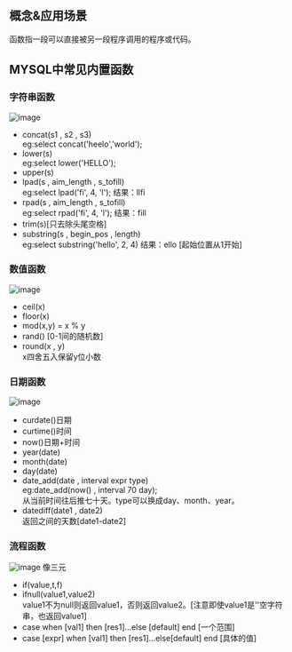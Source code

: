 ## 概念&应用场景
函数指一段可以直接被另一段程序调用的程序或代码。
## MYSQL中常见内置函数
### 字符串函数
![image](https://github.com/user-attachments/assets/23003140-2919-415f-ba3c-5022b7fcdbb4)
- concat(s1 , s2 , s3)    
  eg:select concat('heelo','world');
- lower(s)  
  eg:select lower('HELLO');
- upper(s)  
- lpad(s , aim_length , s_tofill)  
  eg:select lpad('fi', 4, 'l'); 结果：llfi
- rpad(s , aim_length , s_tofill)  
  eg:select rpad('fi', 4, 'l'); 结果：fill
- trim(s)[只去除头尾空格]  
- substring(s , begin_pos , length)  
  eg:select substring('hello', 2, 4) 结果：ello [起始位置从1开始]
### 数值函数
![image](https://github.com/user-attachments/assets/bda41de4-3904-4070-9e93-c93142f86930)
- ceil(x)
- floor(x)
- mod(x,y) = x % y
- rand() [0-1间的随机数]
- round(x , y)  
  x四舍五入保留y位小数
### 日期函数
![image](https://github.com/user-attachments/assets/84c13111-4dd1-4b9d-9911-405fcddbfe36)
- curdate()日期
- curtime()时间
- now()日期+时间
- year(date)
- month(date)
- day(date)
- date_add(date , interval expr type)  
  eg:date_add(now() , interval 70 day);  
  从当前时间往后推七十天。type可以换成day、month、year。
- datediff(date1 , date2)  
  返回之间的天数[date1-date2]
### 流程函数
![image](https://github.com/user-attachments/assets/f4ec910f-0fe6-40a0-8690-d6b8dcbcc5b7)
像三元
- if(value,t,f)
- ifnull(value1,value2)  
  value1不为null则返回value1，否则返回value2。[注意即使value1是''空字符串，也返回value1]
- case when [val1] then [res1]...else [default] end [一个范围]
- case [expr] when [val1] then [res1]...else[default] end [具体的值]


